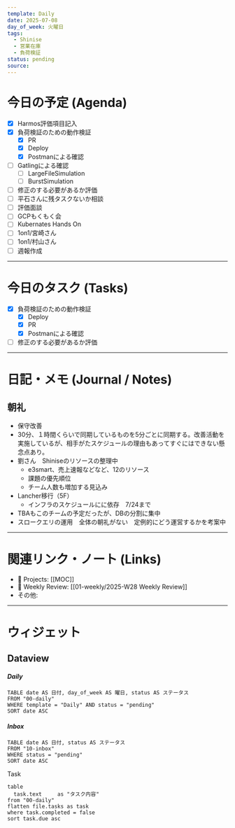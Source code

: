```yaml
---
template: Daily
date: 2025-07-08
day_of_week: 火曜日
tags:
  - Shinise
  - 営業在庫
  - 負荷検証
status: pending
source:
---
```

# 今日の予定 (Agenda)
- [x] Harmos評価項目記入
- [x] 負荷検証のための動作検証
	- [x] PR
	- [x] Deploy
	- [x] Postmanによる確認
- [ ] Gatlingによる確認
	- [ ] LargeFileSimulation
	- [ ] BurstSimulation
- [ ] 修正のする必要があるか評価 
- [ ] 平石さんに残タスクないか相談
- [ ] 評価面談
- [ ] GCPもくもく会
- [ ] Kubernates Hands On
- [ ] 1on1/宮崎さん
- [ ] 1on1/村山さん
- [ ] 週報作成

---
# 今日のタスク (Tasks)
- [x] 負荷検証のための動作検証
	- [x] Deploy
	- [x] PR
	- [x] Postmanによる確認
- [ ] 修正のする必要があるか評価

---

# 日記・メモ (Journal / Notes)
## 朝礼
- 保守改善
- 30分、１時間くらいで同期しているものを5分ごとに同期する。改善活動を実施しているが、相手がたスケジュールの理由もあってすぐにはできない懸念点あり。
- 劉さん　Shiniseのリソースの整理中
	- e3smart、売上速報などなど、12のリソース
	- 課題の優先順位
	- チーム人数も増加する見込み
- Lancher移行（5F）
	- インフラのスケジュールにに依存　7/24まで
- TBAもこのチームの予定だったが、DBの分割に集中
- スロークエリの運用　全体の朝礼がない　定例的にどう運営するかを考案中

---

# 関連リンク・ノート (Links)
- 📂 Projects: [[MOC]]
- 📂 Weekly Review: [[01-weekly/2025-W28 Weekly Review]]
- その他: 

---

# ウィジェット
## **Dataview**

#### *Daily*
```dataview
TABLE date AS 日付, day_of_week AS 曜日, status AS ステータス
FROM "00-daily"
WHERE template = "Daily" AND status = "pending"
SORT date ASC
```

#### *Inbox*
```dataview
TABLE date AS 日付, status AS ステータス
FROM "10-inbox"
WHERE status = "pending"
SORT date ASC
```

Task
```dataview
table
  task.text     as "タスク内容"
from "00-daily"
flatten file.tasks as task
where task.completed = false
sort task.due asc
```
